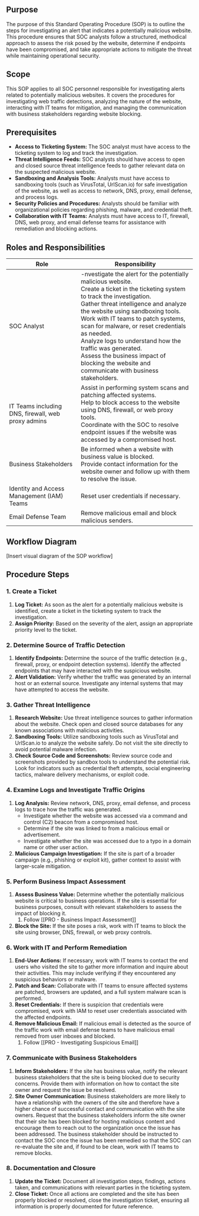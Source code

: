 ## Purpose
The purpose of this Standard Operating Procedure (SOP) is to outline the steps for investigating an alert that indicates a potentially malicious website. This procedure ensures that SOC analysts follow a structured, methodical approach to assess the risk posed by the website, determine if endpoints have been compromised, and take appropriate actions to mitigate the threat while maintaining operational security.

## Scope
This SOP applies to all SOC personnel responsible for investigating alerts related to potentially malicious websites. It covers the procedures for investigating web traffic detections, analyzing the nature of the website, interacting with IT teams for mitigation, and managing the communication with business stakeholders regarding website blocking.

## Prerequisites
- **Access to Ticketing System:** The SOC analyst must have access to the ticketing system to log and track the investigation.
- **Threat Intelligence Feeds:** SOC analysts should have access to open and closed source threat intelligence feeds to gather relevant data on the suspected malicious website.
- **Sandboxing and Analysis Tools:** Analysts must have access to sandboxing tools (such as VirusTotal, UrlScan.io) for safe investigation of the website, as well as access to network, DNS, proxy, email defense, and process logs.
- **Security Policies and Procedures:** Analysts should be familiar with organizational policies regarding phishing, malware, and credential theft.
- **Collaboration with IT Teams:** Analysts must have access to IT, firewall, DNS, web proxy, and email defense teams for assistance with remediation and blocking actions.

## Roles and Responsibilities

| Role                                               | Responsibility                                                                                                                                                                                                                                                                                                                                                                                                                                                             |
| -------------------------------------------------- | -------------------------------------------------------------------------------------------------------------------------------------------------------------------------------------------------------------------------------------------------------------------------------------------------------------------------------------------------------------------------------------------------------------------------------------------------------------------------- |
| SOC Analyst                                        | -nvestigate the alert for the potentially malicious website.<br>Create a ticket in the ticketing system to track the investigation.<br>Gather threat intelligence and analyze the website using sandboxing tools.<br>Work with IT teams to patch systems, scan for malware, or reset credentials as needed.<br>Analyze logs to understand how the traffic was generated.<br>Assess the business impact of blocking the website and communicate with business stakeholders. |
| IT Teams including DNS, firewall, web proxy admins | Assist in performing system scans and patching affected systems.<br>Help to block access to the website using DNS, firewall, or web proxy tools.<br>Coordinate with the SOC to resolve endpoint issues if the website was accessed by a compromised host.                                                                                                                                                                                                                  |
| Business Stakeholders                              | Be informed when a website with business value is blocked.<br>Provide contact information for the website owner and follow up with them to resolve the issue.                                                                                                                                                                                                                                                                                                              |
| Identity and Access Management (IAM) Teams         | Reset user credentials if necessary.                                                                                                                                                                                                                                                                                                                                                                                                                                       |
| Email Defense Team                                 | Remove malicious email and block malicious senders.                                                                                                                                                                                                                                                                                                                                                                                                                        |

## Workflow Diagram
[Insert visual diagram of the SOP workflow]

## Procedure Steps
### 1. Create a Ticket

1. **Log Ticket:** As soon as the alert for a potentially malicious website is identified, create a ticket in the ticketing system to track the investigation.
2. **Assign Priority:** Based on the severity of the alert, assign an appropriate priority level to the ticket.

### 2. Determine Source of Traffic Detection

1. **Identify Endpoints:** Determine the source of the traffic detection (e.g., firewall, proxy, or endpoint detection systems). Identify the affected endpoints that may have interacted with the suspicious website.
2. **Alert Validation:** Verify whether the traffic was generated by an internal host or an external source. Investigate any internal systems that may have attempted to access the website.

### 3. Gather Threat Intelligence

1. **Research Website:** Use threat intelligence sources to gather information about the website. Check open and closed source databases for any known associations with malicious activities.
2. **Sandboxing Tools:** Utilize sandboxing tools such as VirusTotal and UrlScan.io to analyze the website safely. Do not visit the site directly to avoid potential malware infection.
3. **Check Source Code and Screenshots:** Review source code and screenshots provided by sandbox tools to understand the potential risk. Look for indicators such as credential theft attempts, social engineering tactics, malware delivery mechanisms, or exploit code.

### 4. Examine Logs and Investigate Traffic Origins

1. **Log Analysis:** Review network, DNS, proxy, email defense, and process logs to trace how the traffic was generated.
    - Investigate whether the website was accessed via a command and control (C2) beacon from a compromised host.
    - Determine if the site was linked to from a malicious email or advertisement.
    - Investigate whether the site was accessed due to a typo in a domain name or other user action.
2. **Malicious Campaign Investigation:** If the site is part of a broader campaign (e.g., phishing or exploit kit), gather context to assist with larger-scale mitigation.

### 5. Perform Business Impact Assessment

1. **Assess Business Value:** Determine whether the potentially malicious website is critical to business operations. If the site is essential for business purposes, consult with relevant stakeholders to assess the impact of blocking it.
	1. Follow [[PRO - Business Impact Assessment]]
2. **Block the Site:** If the site poses a risk, work with IT teams to block the site using browser, DNS, firewall, or web proxy controls.

### 6. Work with IT and Perform Remediation

1. **End-User Actions:** If necessary, work with IT teams to contact the end users who visited the site to gather more information and inquire about their activities. This may include verifying if they encountered any suspicious behaviors or malware.
2. **Patch and Scan:** Collaborate with IT teams to ensure affected systems are patched, browsers are updated, and a full system malware scan is performed.
3. **Reset Credentials:** If there is suspicion that credentials were compromised, work with IAM to reset user credentials associated with the affected endpoints.
4. **Remove Malicious Email:** If malicious email is detected as the source of the traffic work with email defense teams to have malicious email removed from user inboxes and blocked.
	1. Follow [[PRO - Investigating Suspicious Email]]

### 7. Communicate with Business Stakeholders

1. **Inform Stakeholders:** If the site has business value, notify the relevant business stakeholders that the site is being blocked due to security concerns. Provide them with information on how to contact the site owner and request the issue be resolved.
2. **Site Owner Communication:** Business stakeholders are more likely to have a relationship with the owners of the site and therefore have a higher chance of successful contact and communication with the site owners.  Request that the business stakeholders inform the site owner that their site has been blocked for hosting malicious content and encourage them to reach out to the organization once the issue has been addressed.  The business stakeholder should be instructed to contact the SOC once the issue has been remedied so that the SOC can re-evaluate the site and, if found to be clean, work with IT teams to remove blocks.

### 8. Documentation and Closure

1. **Update the Ticket:** Document all investigation steps, findings, actions taken, and communications with relevant parties in the ticketing system.
2. **Close Ticket:** Once all actions are completed and the site has been properly blocked or resolved, close the investigation ticket, ensuring all information is properly documented for future reference.